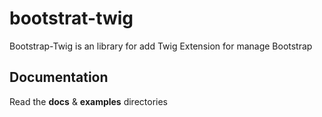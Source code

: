 # bootstrat-twig
Bootstrap-Twig is an library for add Twig Extension for manage Bootstrap

## Documentation
Read the **docs** & **examples** directories
